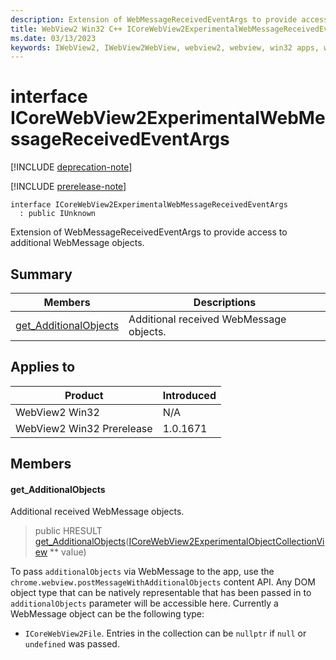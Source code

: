 ```yaml
---
description: Extension of WebMessageReceivedEventArgs to provide access to additional WebMessage objects.
title: WebView2 Win32 C++ ICoreWebView2ExperimentalWebMessageReceivedEventArgs
ms.date: 03/13/2023
keywords: IWebView2, IWebView2WebView, webview2, webview, win32 apps, win32, edge, ICoreWebView2, ICoreWebView2Controller, browser control, edge html, ICoreWebView2ExperimentalWebMessageReceivedEventArgs
---
```


# interface ICoreWebView2ExperimentalWebMessageReceivedEventArgs

[!INCLUDE [deprecation-note](../includes/deprecation-note.md)]

[!INCLUDE [prerelease-note](../includes/prerelease-note.md)]

```
interface ICoreWebView2ExperimentalWebMessageReceivedEventArgs
  : public IUnknown
```

Extension of WebMessageReceivedEventArgs to provide access to additional WebMessage objects.

## Summary

 Members                        | Descriptions
--------------------------------|---------------------------------------------
[get_AdditionalObjects](#get_additionalobjects) | Additional received WebMessage objects.

## Applies to

Product                         | Introduced
--------------------------------|---------------------------------------------
WebView2 Win32            |    N/A
WebView2 Win32 Prerelease |    1.0.1671

## Members

#### get_AdditionalObjects

Additional received WebMessage objects.

> public HRESULT [get_AdditionalObjects](#get_additionalobjects)([ICoreWebView2ExperimentalObjectCollectionView](icorewebview2experimentalobjectcollectionview.md) ** value)

To pass `additionalObjects` via WebMessage to the app, use the `chrome.webview.postMessageWithAdditionalObjects` content API. Any DOM object type that can be natively representable that has been passed in to `additionalObjects` parameter will be accessible here. Currently a WebMessage object can be the following type:

* `ICoreWebView2File`. Entries in the collection can be `nullptr` if `null` or `undefined` was passed.

